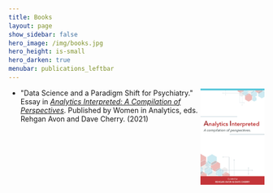 ```yaml
---
title: Books
layout: page
show_sidebar: false
hero_image: /img/books.jpg
hero_height: is-small
hero_darken: true
menubar: publications_leftbar
---
```


<img style="float: right" width="25%" height="25%" src="/img/analytics.jpg">

* "Data Science and a Paradigm Shift for Psychiatry." Essay in [_Analytics Interpreted: A Compilation of Perspectives_](https://www.amazon.com/gp/product/B08VZXD469?pf_rd_r=RGNEH7A8V5H677Q5J9D9&pf_rd_p=5ae2c7f8-e0c6-4f35-9071-dc3240e894a8&pd_rd_r=c728740f-c568-4668-8075-81b382152e63&pd_rd_w=dMB0l&pd_rd_wg=Zl6N3&ref_=pd_gw_unk). Published by Women in Analytics, eds. Rehgan Avon and Dave Cherry. (2021)